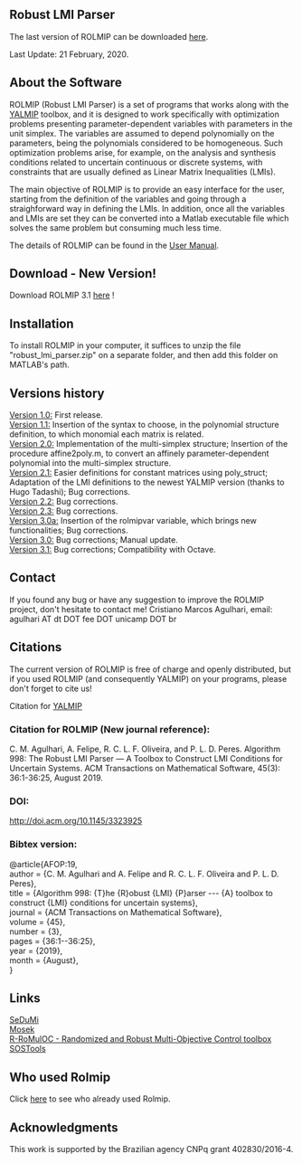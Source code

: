 ## Robust LMI Parser

The last version of ROLMIP can be downloaded [here](https://github.com/rolmip/rolmip.github.io/raw/master/robust_lmi_parser.zip).

Last Update: 21 February, 2020.


## About the Software

ROLMIP (Robust LMI Parser) is a set of programs that works along with the [YALMIP](https://yalmip.github.io) toolbox, and it is designed to work specifically with optimization problems presenting parameter-dependent variables with parameters in the unit simplex. The variables are assumed to depend polynomially on the parameters, being the polynomials considered to be homogeneous. Such optimization problems arise, for example, on the analysis and synthesis conditions related to uncertain continuous or discrete systems, with constraints that are usually defined as Linear Matrix Inequalities (LMIs).

The main objective of ROLMIP is to provide an easy interface for the user, starting from the definition of the variables and going through a straighforward way in defining the LMIs. In addition, once all the variables and LMIs are set they can be converted into a Matlab executable file which solves the same problem but consuming much less time.

The details of ROLMIP can be found in the [User Manual](https://github.com/rolmip/rolmip.github.io/raw/master/manual_rolmip.pdf).

## Download - New Version!

Download ROLMIP 3.1 [here](https://github.com/rolmip/rolmip.github.io/raw/master/robust_lmi_parser.zip) !

## Installation

To install ROLMIP in your computer, it suffices to unzip the file "robust_lmi_parser.zip" on a separate folder, and then add this folder on MATLAB's path.

## Versions history

[Version 1.0:](https://github.com/rolmip/rolmip.github.io/raw/master/robust_lmi_parser_version1_0.zip) First release.<br>
[Version 1.1:](https://github.com/rolmip/rolmip.github.io/raw/master/robust_lmi_parser_version1_1.zip) Insertion of the syntax to choose, in the polynomial structure definition, to which monomial each matrix is related.
<br>
[Version 2.0:](https://github.com/rolmip/rolmip.github.io/raw/master/robust_lmi_parser_version2_0.zip) Implementation of the multi-simplex structure; Insertion of the procedure affine2poly.m, to convert an affinely parameter-dependent polynomial into the multi-simplex structure.
<br>
[Version 2.1:](https://github.com/rolmip/rolmip.github.io/raw/master/robust_lmi_parser_version2_1.zip) Easier definitions for constant matrices using poly_struct; Adaptation of the LMI definitions to the newest YALMIP version (thanks to Hugo Tadashi); Bug corrections.
<br>
[Version 2.2:](https://github.com/rolmip/rolmip.github.io/raw/master/robust_lmi_parser_version2_2.zip) Bug corrections.
<br>
[Version 2.3:](https://github.com/rolmip/rolmip.github.io/raw/master/robust_lmi_parser_version2_3.zip) Bug corrections.
<br>
[Version 3.0a:](https://github.com/rolmip/rolmip.github.io/raw/master/robust_lmi_parser_version3_0a.zip) Insertion of the rolmipvar variable, which brings new functionalities; Bug corrections.
<br>
[Version 3.0:](https://github.com/rolmip/rolmip.github.io/raw/master/robust_lmi_parser.zip) Bug corrections; Manual update.
<br>
[Version 3.1:](https://github.com/rolmip/rolmip.github.io/raw/master/robust_lmi_parser_version3_1.zip) Bug corrections; Compatibility with Octave.

## Contact

If you found any bug or have any suggestion to improve the ROLMIP project, don't hesitate to contact me! Cristiano Marcos Agulhari, email: agulhari AT dt DOT fee DOT unicamp DOT br

## Citations

The current version of ROLMIP is free of charge and openly distributed, but if you used ROLMIP (and consequently YALMIP) on your programs, please don't forget to cite us!

Citation for [YALMIP](http://users.isy.liu.se/johanl/yalmip/pmwiki.php?n=Main.License)

### Citation for ROLMIP (New journal reference):

C. M. Agulhari, A. Felipe, R. C. L. F. Oliveira, and P. L. D. Peres. Algorithm 998: The Robust LMI Parser — A Toolbox to Construct LMI Conditions for Uncertain Systems. ACM Transactions on Mathematical Software, 45(3): 36:1-36:25, August 2019. 

### DOI:

http://doi.acm.org/10.1145/3323925

### Bibtex version:

@article{AFOP:19,<br>
author = {C. M. Agulhari and A. Felipe and R. C. L. F. Oliveira and P. L. D. Peres},<br>
title = {Algorithm 998: {T}he {R}obust {LMI} {P}arser --- {A} toolbox to construct {LMI} conditions for uncertain systems},<br>
journal = {ACM Transactions on Mathematical Software},<br>
volume = {45},<br>
number = {3},<br>
pages = {36:1--36:25},<br>
year  = {2019},<br>
month = {August},<br>
}

## Links

[SeDuMi](http://sedumi.ie.lehigh.edu/)
<br>
[Mosek](https://www.mosek.com/)
<br>
[R-RoMulOC - Randomized and Robust Multi-Objective Control toolbox](http://homepages.laas.fr/peaucell/software.php#romuloc)
<br>
[SOSTools](http://www.cds.caltech.edu/sostools/)

## Who used Rolmip

Click [here](https://scholar.google.com.br/scholar?cites=4276252120509952426&as_sdt=2005&sciodt=0,5&hl=pt-BR) to see who already used Rolmip.


## Acknowledgments

This work is supported by the Brazilian agency CNPq grant 402830/2016-4.
